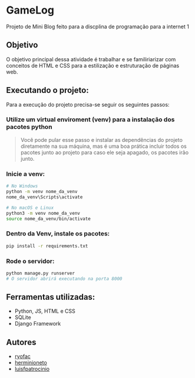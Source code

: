 # GameLog
Projeto de Mini Blog feito para a discplina de programação para a internet 1

## Objetivo
O objetivo principal dessa atividade é trabalhar e se familiriarizar com conceitos de HTML e CSS para a estilização e estruturação de páginas web.

## Executando o projeto:
Para a execução do projeto precisa-se seguir os seguintes passos:
### Utilize um virtual enviroment (venv) para a instalação dos pacotes python
> Você pode pular esse passo e instalar as dependências do projeto diretamente na sua máquina, mas é uma boa prática incluir todos os pacotes junto ao projeto para caso ele seja apagado, os pacotes irão junto.
### Inicie a venv:
```bash
# No Windows
python -m venv nome_da_venv
nome_da_venv\Scripts\activate

# No macOS e Linux
python3 -m venv nome_da_venv
source nome_da_venv/bin/activate
```

### Dentro da Venv, instale os pacotes:
```bash
pip install -r requirements.txt
```

### Rode o servidor:
```bash
python manage.py runserver
# O servidor abrirá executando na porta 8000
```

## Ferramentas utilizadas:
* Python, JS, HTML e CSS
* SQLite
* Django Framework

## Autores
- [ryofac](https://github.com/ryofac)
- [herminioneto](https://github.com/herminioneto)
- [luisfpatrocinio](https://github.com/luisfpatrocinio)
